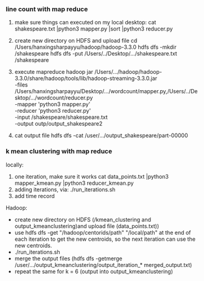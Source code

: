 ### line count with map reduce
1. make sure things can executed on my local desktop:
cat shakespeare.txt |python3 mapper.py |sort |python3 reducer.py

2. create new directory on HDFS and upload file
cd /Users/hanxingsharpayyu/hadoop/hadoop-3.3.0
hdfs dfs -mkdir /shakespeare
hdfs dfs -put /Users/../Desktop/.../shakespeare.txt /shakespeare

3. execute mapreduce
hadoop jar /Users/.../hadoop/hadoop-3.3.0/share/hadoop/tools/lib/hadoop-streaming-3.3.0.jar \
-files /Users/hanxingsharpayyu/Desktop/.../wordcount/mapper.py,/Users/../Desktop/.../wordcount/reducer.py \
-mapper 'python3 mapper.py' \
-reducer 'python3 reducer.py' \
-input /shakespeare/shakespeare.txt \
-output outp/output_shakespeare2

4. cat output file
hdfs dfs -cat /user/.../output_shakespeare/part-00000

### k mean clustering with map reduce
locally:
1. one iteration, make sure it works
cat data_points.txt |python3 mapper_kmean.py |python3 reducer_kmean.py
2. adding iterations, via: ./run_iterations.sh
3. add time record

Hadoop:
-  create new directory on HDFS (/kmean_clustering and output_kmeanclustering)and upload file (data_points.txt)) 
-  use hdfs dfs -get "/hadoop/centorids/path" "/local/path" at the end of each iteration to get the new centroids, so the next iteration can use the new centroids. 
-  ./run_iterations.sh
- merge the output files 
(hdfs dfs -getmerge /user/.../output_kmeanclustering/output_iteration_* merged_output.txt)
- repeat the same for k = 6 (output into output_kmeanclustering)
